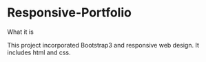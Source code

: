 # Responsive-Portfolio

What it is

This project incorporated Bootstrap3 and responsive web design.  It includes html and css.  
